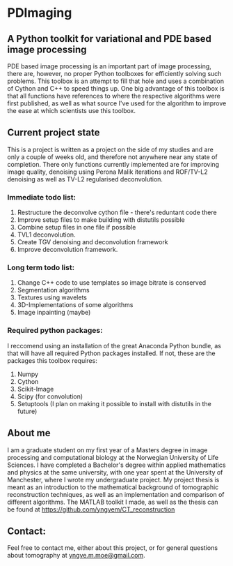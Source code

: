 # PDImaging
## A Python toolkit for variational and PDE based image processing
PDE based image processing is an important part of image processing, there are, however, no proper Python toolboxes for efficiently solving such problems. This toolbox is an attempt to fill that hole and uses a combination of Cython and C++ to speed things up. One big advantage of this toolbox is that all functions have references to where the respective algorithms were first published, as well as what source I've used for the algorithm to improve the ease at which scientists use this toolbox.

## Current project state
This is a project is written as a project on the side of my studies and are only a couple of weeks old, and therefore not anywhere near any state of completion. There only functions currently implemented are for improving image quality, denoising using Perona Malik iterations and ROF/TV-L2 denoising as well as TV-L2 regularised deconvolution.

### Immediate todo list:
1. Restructure the deconvolve cython file - there's reduntant code there
2. Improve setup files to make building with distutils possible
3. Combine setup files in one file if possible
4. TVL1 deconvolution.
5. Create TGV denoising and deconvolution framework
6. Improve deconvolution framework.

### Long term todo list:
1. Change C++ code to use templates so image bitrate is conserved
2. Segmentation algorithms
3. Textures using wavelets
4. 3D-Implementations of some algorithms
5. Image inpainting (maybe)

### Required python packages:
I reccomend using an installation of the great Anaconda Python bundle, as that will have all required Python packages installed. If not, these are the packages this toolbox requires:

1. Numpy
2. Cython
3. Scikit-Image
4. Scipy (for convolution)
5. Setuptools (I plan on making it possible to install with distutils in the future)

## About me
I am a graduate student on my first year of a Masters degree in image processing and computational biology at the Norwegian University of Life Sciences. I have completed a Bachelor's degree within applied mathematics and physics at the same university, with one year spent at the University of Manchester, where I wrote my undergraduate project. My project thesis is meant as an introduction to the mathematical background of tomographic reconstruction techniques, as well as an implementation and comparison of different algorithms. The MATLAB toolkit I made, as well as the thesis can be found at https://github.com/yngvem/CT_reconstruction 

## Contact:
Feel free to contact me, either about this project, or for general questions about tomography at yngve.m.moe@gmail.com.

